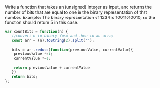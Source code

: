 Write a function that takes an (unsigned) integer as input, and returns the number of bits that are equal to one in the binary representation of that number.
Example: The binary representation of 1234 is 10011010010, so the function should return 5 in this case.

```js
var countBits = function(n) {
   //convert n to binary form and then to an array
   const arr = (n).toString(2).split('');
   
   bits = arr.reduce(function(previousValue, currentValue){
    previousValue *=1;
    currentValue *=1;
    
    return previousValue + currentValue
   })
   return bits;
};
```
